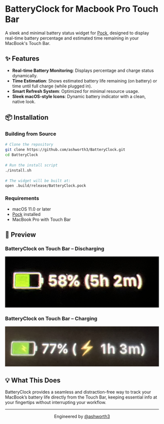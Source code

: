 # BatteryClock for Macbook Pro Touch Bar

A sleek and minimal battery status widget for [Pock](https://pock.app), designed to display real-time battery percentage and estimated time remaining in your MacBook's Touch Bar.

## ✨ Features

- **Real-time Battery Monitoring**: Displays percentage and charge status dynamically.
- **Time Estimation**: Shows estimated battery life remaining (on battery) or time until full charge (while plugged in).
- **Smart Refresh System**: Optimized for minimal resource usage.
- **Sleek macOS-style Icons**: Dynamic battery indicator with a clean, native look.

## 📦 Installation

### Building from Source

```bash
# Clone the repository
git clone https://github.com/ashworth3/BatteryClock.git
cd BatteryClock

# Run the install script
./install.sh

# The widget will be built at:
open .build/release/BatteryClock.pock
```

### Requirements
- macOS 11.0 or later
- [Pock](https://pock.app) installed
- MacBook Pro with Touch Bar

## 📸 Preview

### BatteryClock on Touch Bar – Discharging
![Discharging Preview](preview1.jpg)

### BatteryClock on Touch Bar – Charging
![Charging Preview](preview2.jpg)

## 💡 What This Does
BatteryClock provides a seamless and distraction-free way to track your MacBook’s battery life directly from the Touch Bar, keeping essential info at your fingertips without interrupting your workflow.

---

<p align="center">
  Engineered by <a href="https://github.com/ashworth3">@ashworth3</a>
</p>
